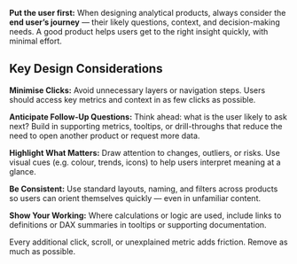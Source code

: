 **Put the user first:** When designing analytical products, always consider the **end user’s journey** — their likely questions, context, and decision-making needs. A good product helps users get to the right insight quickly, with minimal effort.

## Key Design Considerations

**Minimise Clicks:** Avoid unnecessary layers or navigation steps. Users should access key metrics and context in as few clicks as possible.

**Anticipate Follow-Up Questions:** Think ahead: what is the user likely to ask next? Build in supporting metrics, tooltips, or drill-throughs that reduce the need to open another product or request more data.

**Highlight What Matters:** Draw attention to changes, outliers, or risks. Use visual cues (e.g. colour, trends, icons) to help users interpret meaning at a glance.

**Be Consistent:** Use standard layouts, naming, and filters across products so users can orient themselves quickly — even in unfamiliar content.

**Show Your Working:** Where calculations or logic are used, include links to definitions or DAX summaries in tooltips or supporting documentation.

Every additional click, scroll, or unexplained metric adds friction. Remove as much as possible.

